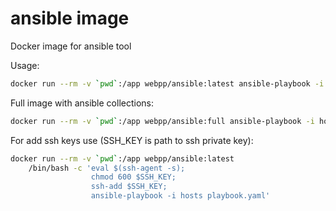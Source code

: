 # ansible image

Docker image for ansible tool

Usage:

```bash 
docker run --rm -v `pwd`:/app webpp/ansible:latest ansible-playbook -i hosts playbook.yaml
```

Full image with ansible collections:

```bash 
docker run --rm -v `pwd`:/app webpp/ansible:full ansible-playbook -i hosts playbook.yaml
```

For add ssh keys use (SSH_KEY is path to ssh private key):
```bash 
docker run --rm -v `pwd`:/app webpp/ansible:latest 
	/bin/bash -c 'eval $(ssh-agent -s);
				  chmod 600 $SSH_KEY;
      			  ssh-add $SSH_KEY;
      			  ansible-playbook -i hosts playbook.yaml'
```